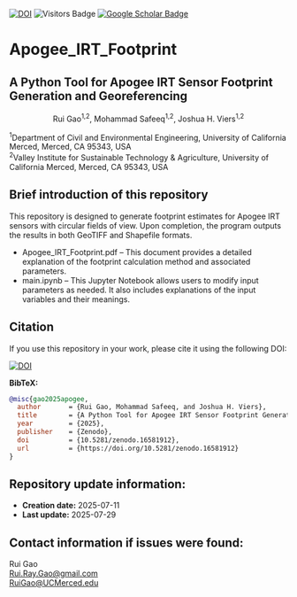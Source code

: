 [![DOI](https://zenodo.org/badge/1018733015.svg)](https://doi.org/10.5281/zenodo.15871683)
![Visitors Badge](https://visitor-badge.laobi.icu/badge?page_id=RuiGao9.IRT-FP)
[![Google Scholar Badge](https://img.shields.io/badge/GoogleScholar-blue)](https://scholar.google.com/citations?hl=en&user=dR_SQZkAAAAJ)

# Apogee_IRT_Footprint
## A Python Tool for Apogee IRT Sensor Footprint Generation and Georeferencing
<p align="center">Rui Gao<sup>1,2</sup>, Mohammad Safeeq<sup>1,2</sup>, Joshua H. Viers<sup>1,2</sup></p>
<sup>1</sup>Department of Civil and Environmental Engineering, University of California Merced, Merced, CA 95343, USA<br>
<sup>2</sup>Valley Institute for Sustainable Technology & Agriculture, University of California Merced, Merced, CA 95343, USA<br>

## Brief introduction of this repository
This repository is designed to generate footprint estimates for Apogee IRT sensors with circular fields of view. Upon completion, the program outputs the results in both GeoTIFF and Shapefile formats.
- Apogee_IRT_Footprint.pdf – This document provides a detailed explanation of the footprint calculation method and associated parameters.
- main.ipynb – This Jupyter Notebook allows users to modify input parameters as needed. It also includes explanations of the input variables and their meanings.

## Citation
If you use this repository in your work, please cite it using the following DOI:

[![DOI](https://zenodo.org/badge/DOI/10.5281/zenodo.16581912.svg)](https://doi.org/10.5281/zenodo.16581912)

**BibTeX:**
```bibtex
@misc{gao2025apogee,
  author       = {Rui Gao, Mohammad Safeeq, and Joshua H. Viers},
  title        = {A Python Tool for Apogee IRT Sensor Footprint Generation and Georeferencing – Apogee_IRT_Footprint},
  year         = {2025},
  publisher    = {Zenodo},
  doi          = {10.5281/zenodo.16581912},
  url          = {https://doi.org/10.5281/zenodo.16581912}
}
```
## Repository update information:
- **Creation date:** 2025-07-11
- **Last update:** 2025-07-29

## Contact information if issues were found:
Rui Gao<br>
Rui.Ray.Gao@gmail.com<br>
RuiGao@UCMerced.edu
